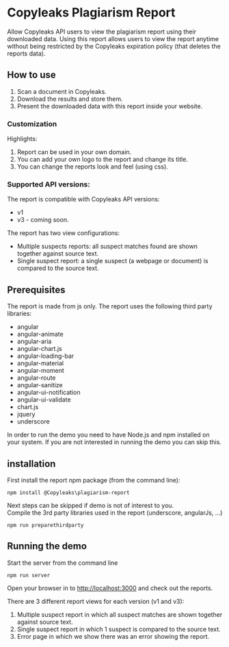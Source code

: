 # Copyleaks Plagiarism Report
Allow Copyleaks API users to view the plagiarism report using their downloaded data.
Using this report allows users to view the report anytime without being restricted by the Copyleaks expiration policy (that deletes the reports data).

## How to use
1. Scan a document in Copyleaks.
2. Download the results and store them.
3. Present the downloaded data with this report inside your website.

### Customization
Highlights: 
1. Report can be used in your own domain.
2. You can add your own logo to the report and change its title.
3. You can change the reports look and feel (using css).

### Supported API versions:
The report is compatible with Copyleaks API versions:
* v1
* v3 - coming soon.

The report has two view configurations:
* Multiple suspects reports: all suspect matches found are shown together against source text.
* Single suspect report: a single suspect (a webpage or document) is compared to the source text.

## Prerequisites

The report is made from js only. The report uses the following third party libraries:
 * angular
 * angular-animate
 * angular-aria
 * angular-chart.js
 * angular-loading-bar
 * angular-material
 * angular-moment
 * angular-route
 * angular-sanitize
 * angular-ui-notification
 * angular-ui-validate
 * chart.js
 * jquery
 * underscore

In order to run the demo you need to have Node.js and npm installed on your system. If you are not interested in running the demo you can skip this.


## installation
First install the report npm package (from the command line):
```
npm install @Copyleaks\plagiarism-report
```

Next steps can be skipped if demo is not of interest to you.
<br/>
Compile the 3rd party libraries used in the report (underscore, angularJs, ...)
```
npm run preparethirdparty
```
## Running the demo
Start the server from the command line
```
npm run server
```
Open your browser in to <a href="http://localhost:3000">http://localhost:3000</a> and check out the reports.

There are 3 different report views for each version (v1 and v3):
1. Multiple suspect report in which all suspect matches are shown together against source text.
2. Single suspect report in which 1 suspect is compared to the source text.
3. Error page in which we show there was an error showing the report.